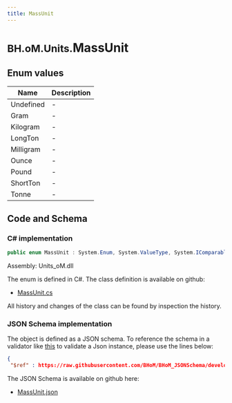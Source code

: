```yaml
---
title: MassUnit
---
```


# <small>BH.oM.Units.</small>**MassUnit**



## Enum values

| Name            | Description                                                    |
|-----------------|----------------------------------------------------------------|
| Undefined |  -  |
| Gram |  -  |
| Kilogram |  -  |
| LongTon |  -  |
| Milligram |  -  |
| Ounce |  -  |
| Pound |  -  |
| ShortTon |  -  |
| Tonne |  -  |


## Code and Schema

### C# implementation

``` C# title="C#"
public enum MassUnit : System.Enum, System.ValueType, System.IComparable, System.ISpanFormattable, System.IFormattable, System.IConvertible
```

Assembly: Units_oM.dll

The enum is defined in C#. The class definition is available on github:

- [MassUnit.cs](https://github.com/BHoM/Localisation_Toolkit/blob/develop/Units_oM/Enums\MassUnit.cs)

All history and changes of the class can be found by inspection the history.
### JSON Schema implementation

The object is defined as a JSON schema. To reference the schema in a validator like [this](https://www.jsonschemavalidator.net/) to validate a Json instance, please use the lines below:

``` json title="JSON Schema"
{
 "$ref" : https://raw.githubusercontent.com/BHoM/BHoM_JSONSchema/develop/Units_oM/MassUnit.json}
```

The JSON Schema is available on github here:

- [MassUnit.json](https://github.com/BHoM/BHoM_JSONSchema/blob/develop/Units_oM/MassUnit.json)
